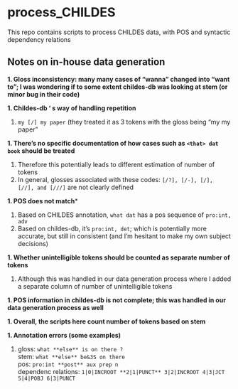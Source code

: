 # process_CHILDES
This repo contains scripts to process CHILDES data, with POS and syntactic dependency relations


## Notes on in-house data generation

**1. Gloss inconsistency: many many cases of “wanna” changed into “want to”; I was wondering if to some extent childes-db was looking at stem (or minor bug in their code)**

**1. Childes-db ‘ s way of handling repetition**
   1. ```my [/] my paper``` (they treated it as 3 tokens with the gloss being “my my paper”

**1. There’s no specific documentation of how cases such as ```<that> dat book``` should be treated**
   1. Therefore this potentially leads to different estimation of number of tokens
   1. In general, glosses associated with these codes: ```[/?], [/-], [/], [//], and [///]``` are not clearly defined

**1. POS does not match***
   1. Based on CHILDES annotation, ```what dat``` has a pos sequence of ```pro:int, adv```
   1. Based on childes-db, it’s ```pro:int, det```; which is potentially more accurate, but still in consistent (and I’m hesitant to make my own subject decisions)

**1. Whether unintelligible tokens should be counted as separate number of tokens**
   1. Although this was handled in our data generation process where I added a separate column of number of unintelligible tokens

**1. POS information in childes-db is not complete; this was handled in our data generation process as well**

**1. Overall, the scripts here count number of tokens based on stem**

**1. Annotation errors (some examples)**
   1. gloss: ```what **else** is on there ?``` <br/>
      stem: ```what **else** be&3S on there``` <br/>
      pos: ```pro:int **post** aux prep n``` <br/>
      dependenc relations: ```1|0|INCROOT **2|1|PUNCT** 3|2|INCROOT 4|3|JCT 5|4|POBJ 6|3|PUNCT```
